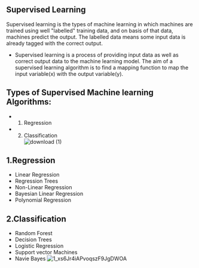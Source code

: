 ## Supervised Learning
Supervised learning is the types of machine learning in which machines are trained using well "labelled" training data, and on basis of that data, machines predict the output. The labelled data means some input data is already tagged with the correct output.
 - Supervised learning is a process of providing input data as well as correct output data to the machine learning model. The aim of a supervised learning algorithm is to find a mapping function to map the input variable(x) with the output variable(y).
## Types of Supervised Machine learning Algorithms:
 - 1. Regression
 - 2. Classification
\
![download (1)](https://github.com/ThisIs-Developer/Python/assets/109382325/aaaae9fb-f367-4bef-825f-2405ff597d03)

## 1.Regression
 - Linear Regression
 - Regression Trees
 - Non-Linear Regression
 - Bayesian Linear Regression
 - Polynomial Regression
## 2.Classification
 - Random Forest
 - Decision Trees
 - Logistic Regression
 - Support vector Machines
 - Navie Bayes
![1_xs6Jr4iAPvoqszF9JgDWOA](https://github.com/ThisIs-Developer/Python/assets/109382325/8e3059e3-f407-48f9-b0c0-ea5f9e832e84)
